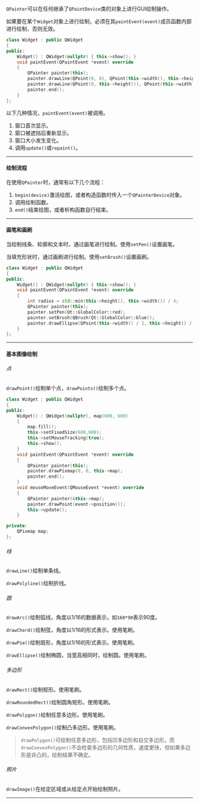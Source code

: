 `QPainter`可以在任何继承了`QPaintDevice`类的对象上进行GUI绘制操作。

如果要在某个`Widget`对象上进行绘制，必须在其`paintEvent(event)`成员函数内部进行绘制，否则无效。

```cpp
class Widget : public QWidget
{
public:
    Widget() : QWidget(nullptr) { this->show(); }
    void paintEvent(QPaintEvent *event) override
    {
        QPainter painter(this);
        painter.drawLine(QPoint(0, 0), QPoint(this->width(), this->height()));
        painter.drawLine(QPoint(0, this->height()), QPoint(this->width(), 0));
        painter.end();
    }
};
```

以下几种情况，`paintEvent(event)`被调用。

1. 窗口首次显示。
2. 窗口被遮挡后重新显示。
3. 窗口大小发生变化。
4. 调用`update()`或`repaint()`。

---

#### 绘制流程

在使用`QPainter`时，通常有以下几个流程：

1. `begin(device)`激活绘图，或者构造函数时传入一个`QPainterDevice`对象。
2. 调用绘制函数。
3. `end()`结束绘图，或者析构函数自行结束。

---

#### 画笔和画刷

当绘制线条、轮廓和文本时，通过画笔进行绘制。使用`setPen()`设置画笔。

当填充形状时，通过画刷进行绘制。使用`setBrush()`设置画刷。

```cpp
class Widget : public QWidget
{
public:
    Widget() : QWidget(nullptr) { this->show(); }
    void paintEvent(QPaintEvent *event) override
    {
        int radius = std::min(this->height(), this->width()) / 4;
        QPainter painter(this);
        painter.setPen(Qt::GlobalColor::red);
        painter.setBrush(QBrush(Qt::GlobalColor::blue));
        painter.drawEllipse(QPoint(this->width() / 2, this->height() / 2), radius, radius);
    }
};
```

---

#### 基本图像绘制

###### 点

`drawPoint()`绘制单个点，`drawPoints()`绘制多个点。

```cpp
class Widget : public QWidget
{
public:
    Widget() : QWidget(nullptr), map(600, 600)
    {
        map.fill();
        this->setFixedSize(600,600);
        this->setMouseTracking(true);
        this->show();
    }
    void paintEvent(QPaintEvent *event) override
    {
        QPainter painter(this);
        painter.drawPixmap(0, 0, this->map);
        painter.end();
    }
    void mouseMoveEvent(QMouseEvent *event) override
    {
        QPainter painter(&this->map);
        painter.drawPoint(event->position());
        this->update();
    }

private:
    QPixmap map;
};
```

###### 线

`drawLine()`绘制单条线。

`drawPolyline()`绘制折线。

###### 圆

`drawArc()`绘制弧线，角度以1/16的数据表示，如`160*90`表示90度。

`drawChord()`绘制弦，角度以1/16的形式表示。使用笔刷。

`drawPie()`绘制扇形，角度以1/16的形式表示。使用笔刷。

`drawEllipse()`绘制椭圆，当宽高相同时，绘制圆。使用笔刷。

###### 多边形

`drawRect()`绘制矩形。使用笔刷。

`drawRoundedRect()`绘制圆角矩形。使用笔刷。

`drawPolygon()`绘制任意多边形。使用笔刷。

`drawConvexPolygon()`绘制凸多边形。使用笔刷。

> `drawPolygon()`可绘制任意多边形，包括凹多边形和自交多边形，而`drawConvexPolygon()`不会检查多边形的几何性质，速度更快，但如果多边形是非凸的，绘制结果不确定。

###### 照片

`drawImage()`在给定区域或从给定点开始绘制照片。

---

